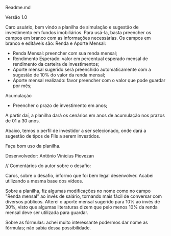 Readme.md

Versão 1.0

Caro usuário, bem vindo a planilha de simulação e sugestão de investimento em fundos imobiliários. 
Para usá-la, basta preencher os campos em branco com as informações necessárias. 
Os campos em branco e editáveis são:
 Renda e Aporte Mensal:
 - Renda Mensal: preencher com sua renda mensal;
 - Rendimento Esperado: valor em percentual esperado mensal de rendimento da carteira de investimentos;
 - Aporte mensal sugerido será preenchido automaticamente com a sugestão de 10% do valor da renda mensal;
 - Aporte mensal realizado: favor preencher com o valor que pode guardar por mês;
 
 Acumulação
 - Preencher o prazo de investimento em anos;
 
A partir daí, a planilha dará os cenários em anos de acumulação nos prazos de 01 a 30 anos. 

Abaixo, temos o perfil de investidor a ser selecionado, onde dará a sugestão de tipos de FIIs a serem investidos. 

Faça bom uso da planilha. 

Desenvolvedor:
Antônio Vinicius Piovezan


// Comentários do autor sobre o desafio:

Caros, sobre o desafio, informo que foi bem legal desenvolver. 
Acabei utilizando a mesma base dos vídeos. 

Sobre a planilha, fiz algumas modificações no nome como no campo "Renda mensal" ao invés de salário, tornando mais fácil de conversar com diversos públicos. 
Alterei o aporte mensal sugerido para 10% ao invés de 30%, visto que algumas literaturas dizem que pelo menos 10% da renda mensal deve ser utilizada para guardar. 

Sobre as fórmulas: achei muito interessante podermos dar nome as fórmulas; não sabia dessa possibilidade. 
